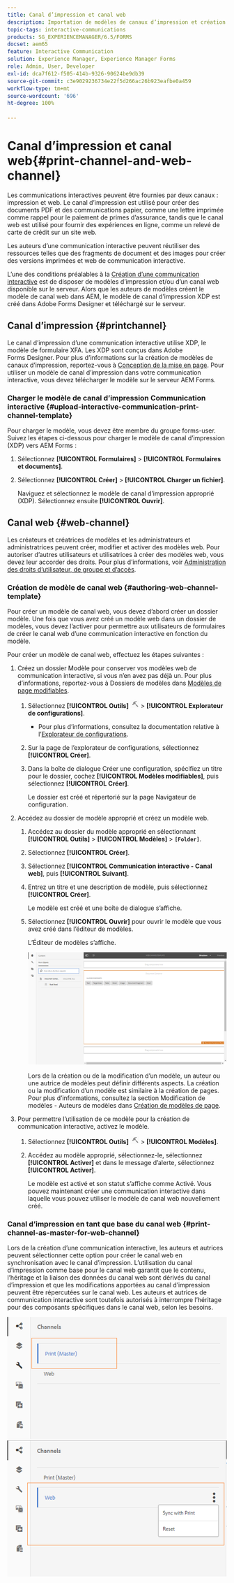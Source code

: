 ```yaml
---
title: Canal d’impression et canal web
description: Importation de modèles de canaux d’impression et création et activation de modèles de canaux web
topic-tags: interactive-communications
products: SG_EXPERIENCEMANAGER/6.5/FORMS
docset: aem65
feature: Interactive Communication
solution: Experience Manager, Experience Manager Forms
role: Admin, User, Developer
exl-id: dca7f612-f505-414b-9326-90624be9db39
source-git-commit: c3e9029236734e22f5d266ac26b923eafbe0a459
workflow-type: tm+mt
source-wordcount: '696'
ht-degree: 100%

---
```


# Canal d’impression et canal web{#print-channel-and-web-channel}

Les communications interactives peuvent être fournies par deux canaux : impression et web. Le canal d’impression est utilisé pour créer des documents PDF et des communications papier, comme une lettre imprimée comme rappel pour le paiement de primes d’assurance, tandis que le canal web est utilisé pour fournir des expériences en ligne, comme un relevé de carte de crédit sur un site web.

Les auteurs d’une communication interactive peuvent réutiliser des ressources telles que des fragments de document et des images pour créer des versions imprimées et web de communication interactive.

L’une des conditions préalables à la [Création d’une communication interactive](../../forms/using/create-interactive-communication.md) est de disposer de modèles d’impression et/ou d’un canal web disponible sur le serveur. Alors que les auteurs de modèles créent le modèle de canal web dans AEM, le modèle de canal d’impression XDP est créé dans Adobe Forms Designer et téléchargé sur le serveur.

## Canal d’impression {#printchannel}

Le canal d’impression d’une communication interactive utilise XDP, le modèle de formulaire XFA. Les XDP sont conçus dans Adobe Forms Designer. Pour plus d’informations sur la création de modèles de canaux d’impression, reportez-vous à [Conception de la mise en page](../../forms/using/layout-design-details.md). Pour utiliser un modèle de canal d’impression dans votre communication interactive, vous devez télécharger le modèle sur le serveur AEM Forms.

### Charger le modèle de canal d’impression Communication interactive {#upload-interactive-communication-print-channel-template}

Pour charger le modèle, vous devez être membre du groupe forms-user. Suivez les étapes ci-dessous pour charger le modèle de canal d’impression (XDP) vers AEM Forms :

1. Sélectionnez **[!UICONTROL Formulaires]** > **[!UICONTROL Formulaires et documents]**.

1. Sélectionnez **[!UICONTROL Créer]** > **[!UICONTROL Charger un fichier]**.

   Naviguez et sélectionnez le modèle de canal d’impression approprié (XDP). Sélectionnez ensuite **[!UICONTROL Ouvrir]**.

## Canal web {#web-channel}

Les créateurs et créatrices de modèles et les administrateurs et administratrices peuvent créer, modifier et activer des modèles web. Pour autoriser d’autres utilisateurs et utilisatrices à créer des modèles web, vous devez leur accorder des droits. Pour plus d’informations, voir [Administration des droits d’utilisateur, de groupe et d’accès](/help/sites-administering/user-group-ac-admin.md).

### Création de modèle de canal web {#authoring-web-channel-template}

Pour créer un modèle de canal web, vous devez d’abord créer un dossier modèle. Une fois que vous avez créé un modèle web dans un dossier de modèles, vous devez l’activer pour permettre aux utilisateurs de formulaires de créer le canal web d’une communication interactive en fonction du modèle.

Pour créer un modèle de canal web, effectuez les étapes suivantes : 

1. Créez un dossier Modèle pour conserver vos modèles web de communication interactive, si vous n’en avez pas déjà un. Pour plus d’informations, reportez-vous à Dossiers de modèles dans [Modèles de page modifiables](/help/sites-developing/page-templates-editable.md).

   1. Sélectionnez **[!UICONTROL Outils]** ![outils](assets/tools.png) > **[!UICONTROL Explorateur de configurations]**.
      * Pour plus d’informations, consultez la documentation relative à l’[Explorateur de configurations](/help/sites-administering/configurations.md).
   1. Sur la page de l’explorateur de configurations, sélectionnez **[!UICONTROL Créer]**.
   1. Dans la boîte de dialogue Créer une configuration, spécifiez un titre pour le dossier, cochez **[!UICONTROL Modèles modifiables]**, puis sélectionnez **[!UICONTROL Créer]**.

      Le dossier est créé et répertorié sur la page Navigateur de configuration.

1. Accédez au dossier de modèle approprié et créez un modèle web.

   1. Accédez au dossier du modèle approprié en sélectionnant **[!UICONTROL Outils]** > **[!UICONTROL Modèles]** > **`[Folder]`**.
   1. Sélectionnez **[!UICONTROL Créer]**.
   1. Sélectionnez **[!UICONTROL Communication interactive - Canal web]**, puis **[!UICONTROL Suivant]**.
   1. Entrez un titre et une description de modèle, puis sélectionnez **[!UICONTROL Créer]**.

      Le modèle est créé et une boîte de dialogue s’affiche.

   1. Sélectionnez **[!UICONTROL Ouvrir]** pour ouvrir le modèle que vous avez créé dans l’éditeur de modèles.

      L’Éditeur de modèles s’affiche.

      ![webchanneltemplate](assets/webchanneltemplate.png)

      Lors de la création ou de la modification d’un modèle, un auteur ou une autrice de modèles peut définir différents aspects. La création ou la modification d’un modèle est similaire à la création de pages. Pour plus d’informations, consultez la section Modification de modèles - Auteurs de modèles dans [Création de modèles de page](/help/sites-authoring/templates.md).

1. Pour permettre l’utilisation de ce modèle pour la création de communication interactive, activez le modèle.

   1. Sélectionnez **[!UICONTROL Outils]** ![outils](assets/tools.png) > **[!UICONTROL Modèles]**.
   1. Accédez au modèle approprié, sélectionnez-le, sélectionnez **[!UICONTROL Activer]** et dans le message d’alerte, sélectionnez **[!UICONTROL Activer]**.

      Le modèle est activé et son statut s’affiche comme Activé. Vous pouvez maintenant créer une communication interactive dans laquelle vous pouvez utiliser le modèle de canal web nouvellement créé.

### Canal d’impression en tant que base du canal web {#print-channel-as-master-for-web-channel}

Lors de la création d’une communication interactive, les auteurs et autrices peuvent sélectionner cette option pour créer le canal web en synchronisation avec le canal d’impression. L’utilisation du canal d’impression comme base pour le canal web garantit que le contenu, l’héritage et la liaison des données du canal web sont dérivés du canal d’impression et que les modifications apportées au canal d’impression peuvent être répercutées sur le canal web. Les auteurs et autrices de communication interactive sont toutefois autorisés à interrompre l’héritage pour des composants spécifiques dans le canal web, selon les besoins.

![Canal d’impression en tant que base](assets/create_ic_print_master_new.png) ![Canal web avec canal d’impression en tant que base](assets/create_ic_print_master_web_new.png)
